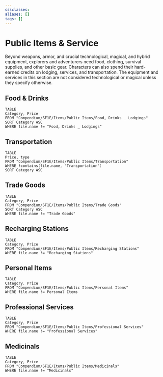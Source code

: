 ```yaml
---
cssclasses:
aliases: []
tags: []
---
```


# Public Items & Service

Beyond weapons, armor, and crucial technological, magical, and hybrid equipment, explorers and adventurers need food, clothing, survival supplies, and other basic gear. Characters can also spend their hard-earned credits on lodging, services, and transportation. The equipment and services in this section are not considered technological or magical unless they specify otherwise.

## Food & Drinks

``` dataview
TABLE
Category, Price
FROM "Compendium/SF1E/Items/Public Items/Food, Drinks _ Lodgings"
SORT Category ASC
WHERE file.name != "Food, Drinks _ Lodgings"
```

## Transportation

``` dataview
TABLE
Price, type
FROM "Compendium/SF1E/Items/Public Items/Transportation"
WHERE !contains(file.name, "Transportation")
SORT Category ASC
```

## Trade Goods

``` dataview
TABLE
Category, Price
FROM "Compendium/SF1E/Items/Public Items/Trade Goods"
SORT Category ASC
WHERE file.name != "Trade Goods"
```

## Recharging Stations

``` dataview
TABLE
Category, Price
FROM "Compendium/SF1E/Items/Public Items/Recharging Stations"
WHERE file.name != "Recharging Stations"
```

## Personal Items

``` dataview
TABLE
Category, Price
FROM "Compendium/SF1E/Items/Public Items/Personal Items"
WHERE file.name != Personal Items
```

## Professional Services

``` dataview
TABLE
Category, Price
FROM "Compendium/SF1E/Items/Public Items/Professional Services"
WHERE file.name != "Professional Services"
```

## Medicinals

``` dataview
TABLE
Category, Price
FROM "Compendium/SF1E/Items/Public Items/Medicinals"
WHERE file.name != "Medicinals"
```
